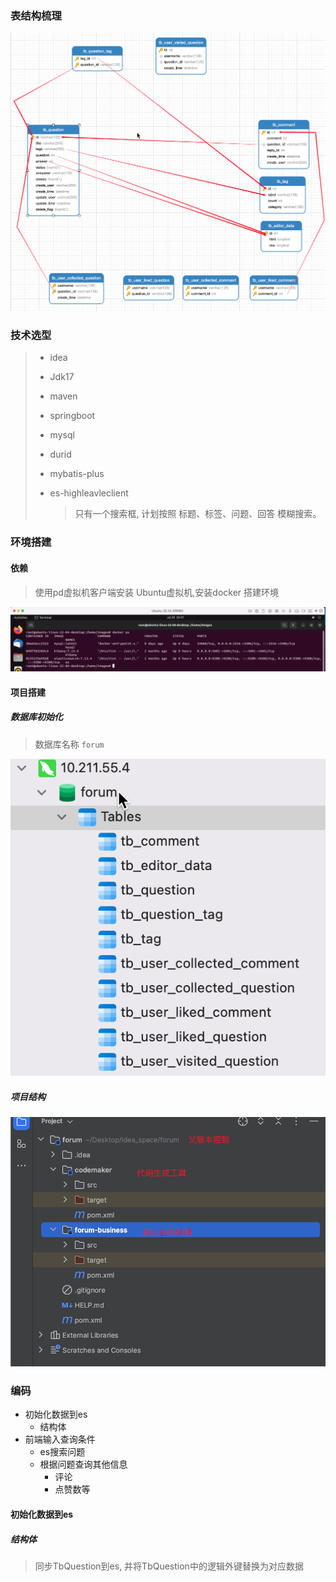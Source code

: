 ### 表结构梳理

![image-20230720204448294](详设.assets/image-20230720204448294.png)



### 技术选型

> - idea
>
> - Jdk17
>
> - maven
>
> - springboot
>
> - mysql
>
> - durid
>
> - mybatis-plus
>
> - es-highleavleclient
>
>   > 只有一个搜索框, 计划按照 标题、标签、问题、回答 模糊搜索。



### 环境搭建

#### 依赖

> 使用pd虚拟机客户端安装 Ubuntu虚拟机,安装docker 搭建环境

![image-20230720204854385](详设.assets/image-20230720204854385.png)



#### 项目搭建



##### 数据库初始化

> 数据库名称 `forum`

![image-20230720205010864](详设.assets/image-20230720205010864.png)



##### 项目结构

![image-20230720205142643](详设.assets/image-20230720205142643.png)



### 编码

- 初始化数据到es
  - 结构体
- 前端输入查询条件
  - es搜索问题
  - 根据问题查询其他信息
    - 评论
    - 点赞数等

#### 初始化数据到es

##### 结构体

> 同步TbQuestion到es, 并将TbQuestion中的逻辑外键替换为对应数据









































